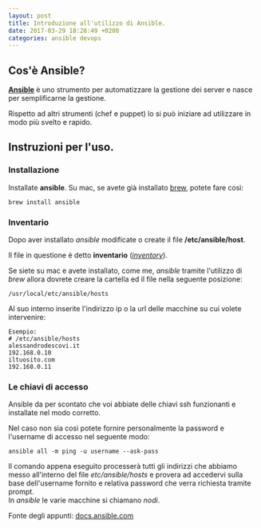 ```yaml
---
layout: post
title: Introduzione all'utilizzo di Ansible.
date: 2017-03-29 18:28:49 +0200 
categories: ansible devops
---
```


## Cos'è Ansible?

[__Ansible__](https://www.ansible.com) è uno strumento per automatizzare la gestione dei server e nasce per semplificarne la gestione.

Rispetto ad altri strumenti (chef e puppet) lo si può iniziare ad utilizzare in modo più svelto e rapido.

## Instruzioni per l'uso.

### Installazione

Installate __ansible__.
Su mac, se avete già installato [brew](https://brew.sh), potete fare così:

    brew install ansible

### Inventario

Dopo aver installato _ansible_ modificate o create il file __/etc/ansible/host__.

Il file in questione è detto __inventario__ ([_inventory_](http://docs.ansible.com/ansible/intro_inventory.html)).

Se siete su mac e avete installato, come me, _ansible_ tramite l'utilizzo di _brew_ allora dovrete creare la cartella ed il file nella seguente posizione:

    /usr/local/etc/ansible/hosts

Al suo interno inserite l'indirizzo ip o la url delle macchine su cui volete intervenire:

    Esempio:
    # /etc/ansible/hosts
    alessandrodescovi.it
    192.168.0.10
    iltuosito.com
    192.168.0.11

### Le chiavi di accesso

Ansible da per scontato che voi abbiate delle chiavi ssh funzionanti e installate nel modo corretto.

Nel caso non sia così potete fornire personalmente la password e l'username di accesso nel seguente modo:

    ansible all -m ping -u username --ask-pass

Il comando appena eseguito processerà tutti gli indirizzi che abbiamo messo all'interno del file _etc/ansible/hosts_ e provera ad accedervi sulla base dell'username fornito e relativa password che verra richiesta tramite prompt.  
In _ansible_ le varie macchine si chiamano _nodi_.

Fonte degli appunti: [docs.ansible.com](http://docs.ansible.com)